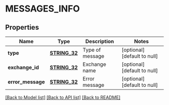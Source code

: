 # MESSAGES_INFO

## Properties
Name | Type | Description | Notes
------------ | ------------- | ------------- | -------------
**type** | [**STRING_32**](STRING_32.md) | Type of message | [optional] [default to null]
**exchange_id** | [**STRING_32**](STRING_32.md) | Exchange name | [optional] [default to null]
**error_message** | [**STRING_32**](STRING_32.md) | Error message | [optional] [default to null]

[[Back to Model list]](../README.md#documentation-for-models) [[Back to API list]](../README.md#documentation-for-api-endpoints) [[Back to README]](../README.md)


